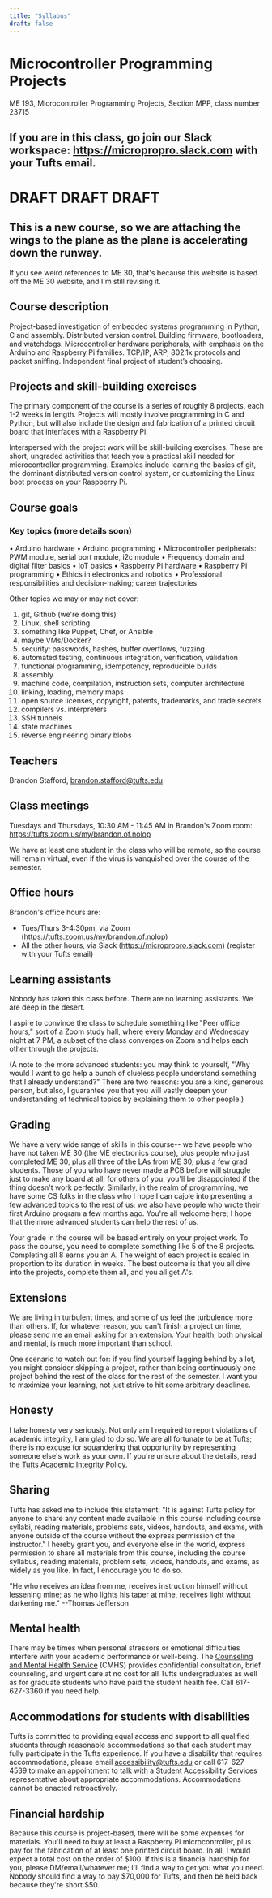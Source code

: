 ```yaml
---
title: "Syllabus"
draft: false
---
```

# Microcontroller Programming Projects

ME 193, Microcontroller Programming Projects, Section MPP, class number 23715

## If you are in this class, go join our Slack workspace: https://micropropro.slack.com with your Tufts email.

# DRAFT DRAFT DRAFT

## This is a new course, so we are attaching the wings to the plane as the plane is accelerating down the runway.

If you see weird references to ME 30, that's because this website is based off the ME 30 website, and I'm still revising it.

## Course description

Project-based investigation of embedded systems programming in Python, C and assembly. Distributed version control. Building firmware, bootloaders, and watchdogs. Microcontroller hardware peripherals, with emphasis on the Arduino and Raspberry Pi families. TCP/IP, ARP, 802.1x protocols and packet sniffing. Independent final project of student’s choosing.

## Projects and skill-building exercises

The primary component of the course is a series of roughly 8 projects, each 1-2 weeks in length. Projects will mostly involve programming in C and Python, but will also include the design and fabrication of a printed circuit board that interfaces with a Raspberry Pi.

Interspersed with the project work will be skill-building exercises. These are short, ungraded activities that teach you a practical skill needed for microcontroller programming. Examples include learning the basics of git, the dominant distributed version control system, or customizing the Linux boot process on your Raspberry Pi.

## Course goals

### Key topics (more details soon)
•	Arduino hardware
•	Arduino programming
•	Microcontroller peripherals: PWM module, serial port module, i2c module
•	Frequency domain and digital filter basics
•	IoT basics
•	Raspberry Pi hardware
•	Raspberry Pi programming
•	Ethics in electronics and robotics
•	Professional responsibilities and decision-making; career trajectories

Other topics we may or may not cover:

1. git, Github (we're doing this)
2. Linux, shell scripting
3. something like Puppet, Chef, or Ansible
4. maybe VMs/Docker?
5. security: passwords, hashes, buffer overflows, fuzzing
6. automated testing, continuous integration, verification, validation
7. functional programming, idempotency, reproducible builds
8. assembly
9. machine code, compilation, instruction sets, computer architecture
10. linking, loading, memory maps
11. open source licenses, copyright, patents, trademarks, and trade secrets
12. compilers vs. interpreters
13. SSH tunnels
14. state machines
15. reverse engineering binary blobs

## Teachers

Brandon Stafford, brandon.stafford@tufts.edu

## Class meetings

Tuesdays and Thursdays, 10:30 AM - 11:45 AM in Brandon's Zoom room: https://tufts.zoom.us/my/brandon.of.nolop

We have at least one student in the class who will be remote, so the course will remain virtual, even if the virus is vanquished over the course of the semester.

## Office hours

Brandon's office hours are:

*   Tues/Thurs 3-4:30pm, via Zoom (https://tufts.zoom.us/my/brandon.of.nolop)
*   All the other hours, via Slack (https://micropropro.slack.com) (register with your Tufts email)

## Learning assistants

Nobody has taken this class before. There are no learning assistants. We are deep in the desert.

I aspire to convince the class to schedule something like "Peer office hours," sort of a Zoom study hall, where every Monday and Wednesday night at 7 PM, a subset of the class converges on Zoom and helps each other through the projects.

(A note to the more advanced students: you may think to yourself, "Why would I want to go help a bunch of clueless people understand something that I already understand?" There are two reasons: you are a kind, generous person, but also, I guarantee you that you will vastly deepen your understanding of technical topics by explaining them to other people.)

## Grading

We have a very wide range of skills in this course-- we have people who have not taken ME 30 (the ME electronics course), plus people who just completed ME 30, plus all three of the LAs from ME 30, plus a few grad students. Those of you who have never made a PCB before will struggle just to make any board at all; for others of you, you'll be disappointed if the thing doesn't work perfectly. Similarly, in the realm of programming, we have some CS folks in the class who I hope I can cajole into presenting a few advanced topics to the rest of us; we also have people who wrote their first Arduino program a few months ago. You're all welcome here; I hope that the more advanced students can help the rest of us.

Your grade in the course will be based entirely on your project work. To pass the course, you need to complete something like 5 of the 8 projects. Completing all 8 earns you an A. The weight of each project is scaled in proportion to its duration in weeks. The best outcome is that you all dive into the projects, complete them all, and you all get A's.

## Extensions

We are living in turbulent times, and some of us feel the turbulence more than others. If, for whatever reason, you can't finish a project on time, please send me an email asking for an extension. Your health, both physical and mental, is much more important than school.

One scenario to watch out for: if you find yourself lagging behind by a lot, you might consider skipping a project, rather than being continuously one project behind the rest of the class for the rest of the semester. I want you to maximize your learning, not just strive to hit some arbitrary deadlines.

## Honesty

I take honesty very seriously. Not only am I required to report violations of academic integrity, I am glad to do so. We are all fortunate to be at Tufts; there is no excuse for squandering that opportunity by representing someone else's work as your own. If you're unsure about the details, read the [Tufts Academic Integrity Policy](https://students.tufts.edu/student-affairs/student-life-policies/academic-integrity-policy).

## Sharing

Tufts has asked me to include this statement: "It is against Tufts policy for anyone to share any content made available in this course including course syllabi, reading materials, problems sets, videos, handouts, and exams, with anyone outside of the course without the express permission of the instructor." I hereby grant you, and everyone else in the world, express permission to share all materials from this course, including the course syllabus, reading materials, problem sets, videos, handouts, and exams, as widely as you like. In fact, I encourage you to do so.

"He who receives an idea from me, receives instruction himself without lessening mine; as he who lights his taper at mine, receives light without darkening me." --Thomas Jefferson

## Mental health

There may be times when personal stressors or emotional difficulties interfere with your academic performance or well-being. The [Counseling and Mental Health Service](http://go.tufts.edu/Counseling) (CMHS) provides confidential consultation, brief counseling, and urgent care at no cost for all Tufts undergraduates as well as for graduate students who have paid the student health fee. Call 617-627-3360 if you need help.

## Accommodations for students with disabilities

Tufts is committed to providing equal access and support to all qualified students through reasonable accommodations so that each student may fully participate in the Tufts experience. If you have a disability that requires accommodations, please email accessibility@tufts.edu or call 617-627-4539 to make an appointment to talk with a Student Accessibility Services representative about appropriate accommodations. Accommodations cannot be enacted retroactively.

## Financial hardship

Because this course is project-based, there will be some expenses for materials. You'll need to buy at least a Raspberry Pi microcontroller, plus pay for the fabrication of at least one printed circuit board. In all, I would expect a total cost on the order of $100. If this is a financial hardship for you, please DM/email/whatever me; I'll find a way to get you what you need. Nobody should find a way to pay $70,000 for Tufts, and then be held back because they're short $50. 

